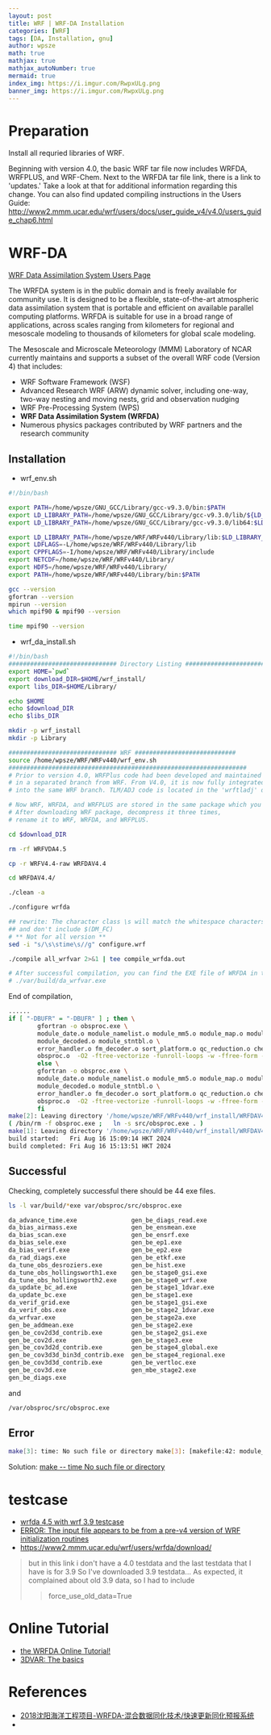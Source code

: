 ```yaml
---
layout: post
title: WRF | WRF-DA Installation
categories: [WRF]
tags: [DA, Installation, gnu]
author: wpsze
math: true
mathjax: true
mathjax_autoNumber: true
mermaid: true
index_img: https://i.imgur.com/RwpxULg.png
banner_img: https://i.imgur.com/RwpxULg.png
---
```


# Preparation

Install all requried libraries of WRF.

Beginning with version 4.0, the basic WRF tar file now includes WRFDA, WRFPLUS, and WRF-Chem. Next to the WRFDA tar file link, there is a link to 'updates.' Take a look at that for additional information regarding this change. You can also find updated compiling instructions in the Users Guide:
<http://www2.mmm.ucar.edu/wrf/users/docs/user_guide_v4/v4.0/users_guide_chap6.html>

# WRF-DA

[WRF Data Assimilation System Users Page](https://www2.mmm.ucar.edu/wrf/users/wrfda/)

The WRFDA system is in the public domain and is freely available for community use. It is designed to be a flexible, state-of-the-art atmospheric data assimilation system that is portable and efficient on available parallel computing platforms. WRFDA is suitable for use in a broad range of applications, across scales ranging from kilometers for regional and mesoscale modeling to thousands of kilometers for global scale modeling.

The Mesoscale and Microscale Meteorology (MMM) Laboratory of NCAR currently maintains and supports a subset of the overall WRF code (Version 4) that includes:

- WRF Software Framework (WSF)
- Advanced Research WRF (ARW) dynamic solver, including one-way, two-way nesting and moving nests, grid and observation nudging
- WRF Pre-Processing System (WPS)
- **WRF Data Assimilation System (WRFDA)**
- Numerous physics packages contributed by WRF partners and the research community

## Installation

- wrf_env.sh

```sh
#!/bin/bash

export PATH=/home/wpsze/GNU_GCC/Library/gcc-v9.3.0/bin:$PATH
export LD_LIBRARY_PATH=/home/wpsze/GNU_GCC/Library/gcc-v9.3.0/lib/${LD_LIBRARY_PATH:+:$LD_LIBRARY_PATH}
export LD_LIBRARY_PATH=/home/wpsze/GNU_GCC/Library/gcc-v9.3.0/lib64:$LD_LIBRARY_PATH

export LD_LIBRARY_PATH=/home/wpsze/WRF/WRFv440/Library/lib:$LD_LIBRARY_PATH
export LDFLAGS=-L/home/wpsze/WRF/WRFv440/Library/lib
export CPPFLAGS=-I/home/wpsze/WRF/WRFv440/Library/include
export NETCDF=/home/wpsze/WRF/WRFv440/Library/
export HDF5=/home/wpsze/WRF/WRFv440/Library/
export PATH=/home/wpsze/WRF/WRFv440/Library/bin:$PATH

gcc --version
gfortran --version
mpirun --version
which mpif90 & mpif90 --version

time mpif90 --version
```

- wrf_da_install.sh

```sh
#!/bin/bash
############################## Directory Listing ############################
export HOME=`pwd`
export download_DIR=$HOME/wrf_install/
export libs_DIR=$HOME/Library/

echo $HOME
echo $download_DIR
echo $libs_DIR

mkdir -p wrf_install
mkdir -p Library

############################## WRF ############################
source /home/wpsze/WRF/WRFv440/wrf_env.sh
##################################################################
# Prior to version 4.0, WRFPlus code had been developed and maintained 
# in a separated branch from WRF. From V4.0, it is now fully integrated 
# into the same WRF branch. TLM/ADJ code is located in the 'wrftladj' directory.

# Now WRF, WRFDA, and WRFPLUS are stored in the same package which you can get from GitHub. 
# After downloading WRF package, decompress it three times, 
# rename it to WRF, WRFDA, and WRFPLUS.

cd $download_DIR

rm -rf WRFVDA4.5

cp -r WRFV4.4-raw WRFDAV4.4

cd WRFDAV4.4/

./clean -a

./configure wrfda

## rewrite: The character class \s will match the whitespace characters <tab> and <space>.
## and don't include $(DM_FC) 
# ** Not for all version **
sed -i "s/\s\stime\s//g" configure.wrf

./compile all_wrfvar 2>&1 | tee compile_wrfda.out

# After successful compilation, you can find the EXE file of WRFDA in the var/build/ directory
# ./var/build/da_wrfvar.exe
```

End of compilation,

```sh
......
if [ "-DBUFR" = "-DBUFR" ] ; then \
		gfortran -o obsproc.exe \
		module_date.o module_namelist.o module_mm5.o module_map.o module_map_utils.o module_intp.o module_type.o module_func.o module_inside.o module_obs_merge.o module_per_type.o module_duplicate.o module_sort.o module_write.o module_complete.o module_recoverp.o module_diagnostics.o module_recoverh.o module_icao.o module_qc.o module_err_afwa.o module_err_ncep.o module_thin_ob.o \
		module_decoded.o module_stntbl.o \
		error_handler.o fm_decoder.o sort_platform.o qc_reduction.o check_obs.o setup.o \
		obsproc.o  -O2 -ftree-vectorize -funroll-loops -w -ffree-form -ffree-line-length-none -fconvert=big-endian -frecord-marker=4      ../../external/bufr/libbufr.a; \
		else \
		gfortran -o obsproc.exe \
		module_date.o module_namelist.o module_mm5.o module_map.o module_map_utils.o module_intp.o module_type.o module_func.o module_inside.o module_obs_merge.o module_per_type.o module_duplicate.o module_sort.o module_write.o module_complete.o module_recoverp.o module_diagnostics.o module_recoverh.o module_icao.o module_qc.o module_err_afwa.o module_err_ncep.o module_thin_ob.o \
		module_decoded.o module_stntbl.o \
		error_handler.o fm_decoder.o sort_platform.o qc_reduction.o check_obs.o setup.o \
		obsproc.o  -O2 -ftree-vectorize -funroll-loops -w -ffree-form -ffree-line-length-none -fconvert=big-endian -frecord-marker=4      ; \
		fi
make[2]: Leaving directory '/home/wpsze/WRF/WRFv440/wrf_install/WRFDAV4.4/var/obsproc/src'
( /bin/rm -f obsproc.exe ;   ln -s src/obsproc.exe . )
make[1]: Leaving directory '/home/wpsze/WRF/WRFv440/wrf_install/WRFDAV4.4/var/obsproc'
build started:   Fri Aug 16 15:09:14 HKT 2024
build completed: Fri Aug 16 15:13:51 HKT 2024
```

## Successful

Checking, completely successful there should be 44 exe files.

```sh
ls -l var/build/*exe var/obsproc/src/obsproc.exe
```

```sh
da_advance_time.exe               gen_be_diags_read.exe
da_bias_airmass.exe               gen_be_ensmean.exe
da_bias_scan.exe                  gen_be_ensrf.exe
da_bias_sele.exe                  gen_be_ep1.exe
da_bias_verif.exe                 gen_be_ep2.exe
da_rad_diags.exe                  gen_be_etkf.exe
da_tune_obs_desroziers.exe        gen_be_hist.exe
da_tune_obs_hollingsworth1.exe    gen_be_stage0_gsi.exe
da_tune_obs_hollingsworth2.exe    gen_be_stage0_wrf.exe
da_update_bc_ad.exe               gen_be_stage1_1dvar.exe
da_update_bc.exe                  gen_be_stage1.exe
da_verif_grid.exe                 gen_be_stage1_gsi.exe
da_verif_obs.exe                  gen_be_stage2_1dvar.exe
da_wrfvar.exe                     gen_be_stage2a.exe
gen_be_addmean.exe                gen_be_stage2.exe
gen_be_cov2d3d_contrib.exe        gen_be_stage2_gsi.exe
gen_be_cov2d.exe                  gen_be_stage3.exe
gen_be_cov3d2d_contrib.exe        gen_be_stage4_global.exe
gen_be_cov3d3d_bin3d_contrib.exe  gen_be_stage4_regional.exe
gen_be_cov3d3d_contrib.exe        gen_be_vertloc.exe
gen_be_cov3d.exe                  gen_mbe_stage2.exe
gen_be_diags.exe
```

and

```sh
/var/obsproc/src/obsproc.exe
```

## Error

```sh
make[3]: time: No such file or directory make[3]: [makefile:42: module_io_int_idx.o] Error 127 (ignored)
```

Solution: [make -- time No such file or directory](https://waipangsze.github.io/2024/05/29/WRF_install_time_error/)

# testcase

- [wrfda 4.5 with wrf 3.9 testcase](https://forum.mmm.ucar.edu/threads/wrfda-4-5-with-wrf-3-9-testcase.13678/)
- [ERROR: The input file appears to be from a pre-v4 version of WRF initialization routines](https://forum.mmm.ucar.edu/threads/error-the-input-file-appears-to-be-from-a-pre-v4-version-of-wrf-initialization-routines.5529/)
- <https://www2.mmm.ucar.edu/wrf/users/wrfda/download/>

>but in this link i don't have a 4.0 testdata and the last testdata that I have is for 3.9 So I've downloaded 3.9 testdata...
> As expected, it complained about old 3.9 data, so I had to include
>> force_use_old_data=True

# Online Tutorial

- [the WRFDA Online Tutorial!](https://www2.mmm.ucar.edu/wrf/users/wrfda/OnlineTutorial/index.html)
- [3DVAR: The basics](https://www2.mmm.ucar.edu/wrf/users/wrfda/OnlineTutorial/3dvar/index.html)

# References

- [2018沈阳海洋工程项目-WRFDA-混合数据同化技术/快速更新同化预报系统](https://2018syocean.readthedocs.io/zh-cn/feature-delivery/hybrid/hybrid.html)
- 